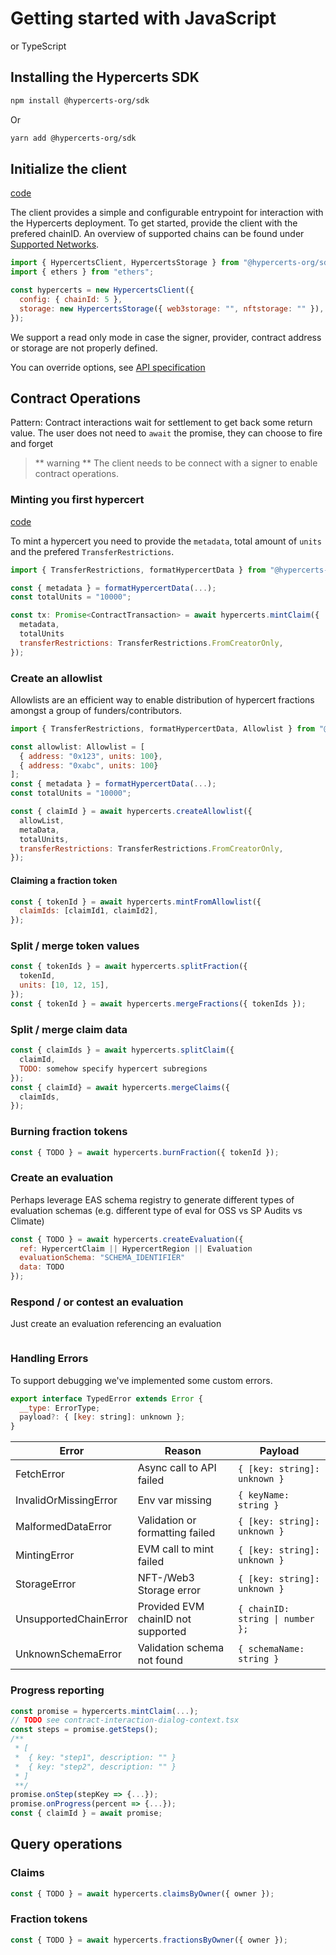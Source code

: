 # Getting started with JavaScript

or TypeScript

## Installing the Hypercerts SDK

```bash
npm install @hypercerts-org/sdk
```

Or

```bash
yarn add @hypercerts-org/sdk
```

## Initialize the client

[code](https://github.com/hypercerts-org/hypercerts/tree/main/sdk/src/client.ts)

The client provides a simple and configurable entrypoint for interaction with the Hypercerts deployment. To get started, provide the client with the prefered chainID. An overview of supported chains can be found under [Supported Networks](./supported-networks.md).

```js
import { HypercertsClient, HypercertsStorage } from "@hypercerts-org/sdk";
import { ethers } from "ethers";

const hypercerts = new HypercertsClient({
  config: { chainId: 5 },
  storage: new HypercertsStorage({ web3storage: "", nftstorage: "" }),
});
```

We support a read only mode in case the signer, provider, contract address or storage are not properly defined.

You can override options, see [API specification](./api/index.md)

## Contract Operations

Pattern:
Contract interactions wait for settlement to get back some return value.
The user does not need to `await` the promise, they can choose to fire and forget

> ** warning **
> The client needs to be connect with a signer to enable contract operations.

### Minting you first hypercert

[code]("https://github.com/hypercerts-org/hypercerts/tree/main/sdk/src/client.ts")

To mint a hypercert you need to provide the `metadata`, total amount of `units` and the prefered `TransferRestrictions`.

```js
import { TransferRestrictions, formatHypercertData } from "@hypercerts-org/sdk"

const { metadata } = formatHypercertData(...);
const totalUnits = "10000";

const tx: Promise<ContractTransaction> = await hypercerts.mintClaim({
  metadata,
  totalUnits
  transferRestrictions: TransferRestrictions.FromCreatorOnly,
});

```

### Create an allowlist

Allowlists are an efficient way to enable distribution of hypercert fractions amongst a group of funders/contributors.

```js
import { TransferRestrictions, formatHypercertData, Allowlist } from "@hypercerts-org/sdk"

const allowlist: Allowlist = [
  { address: "0x123", units: 100},
  { address: "0xabc", units: 100}
];
const { metadata } = formatHypercertData(...);
const totalUnits = "10000";

const { claimId } = await hypercerts.createAllowlist({
  allowList,
  metaData,
  totalUnits,
  transferRestrictions: TransferRestrictions.FromCreatorOnly,
});
```

#### Claiming a fraction token

```js
const { tokenId } = await hypercerts.mintFromAllowlist({
  claimIds: [claimId1, claimId2],
});
```

### Split / merge token values

```js
const { tokenIds } = await hypercerts.splitFraction({
  tokenId,
  units: [10, 12, 15],
});
const { tokenId } = await hypercerts.mergeFractions({ tokenIds });
```

### Split / merge claim data

```js
const { claimIds } = await hypercerts.splitClaim({
  claimId,
  TODO: somehow specify hypercert subregions
});
const { claimId} = await hypercerts.mergeClaims({
  claimIds,
});
```

### Burning fraction tokens

```js
const { TODO } = await hypercerts.burnFraction({ tokenId });
```

### Create an evaluation

Perhaps leverage EAS schema registry to generate different types of evaluation schemas
(e.g. different type of eval for OSS vs SP Audits vs Climate)

```js
const { TODO } = await hypercerts.createEvaluation({
  ref: HypercertClaim || HypercertRegion || Evaluation
  evaluationSchema: "SCHEMA_IDENTIFIER"
  data: TODO
});
```

### Respond / or contest an evaluation

Just create an evaluation referencing an evaluation

```js

```

### Handling Errors

To support debugging we've implemented some custom errors.

```js
export interface TypedError extends Error {
  __type: ErrorType;
  payload?: { [key: string]: unknown };
}
```

| Error                 | Reason                             | Payload                                         |
| --------------------- | ---------------------------------- | ----------------------------------------------- |
| FetchError            | Async call to API failed           | `{ [key: string]: unknown }`                    |
| InvalidOrMissingError | Env var missing                    | `{ keyName: string }`                           |
| MalformedDataError    | Validation or formatting failed    | `{ [key: string]: unknown }`                    |
| MintingError          | EVM call to mint failed            | `{ [key: string]: unknown }`                    |
| StorageError          | NFT-/Web3 Storage error            | `{ [key: string]: unknown }`                    |
| UnsupportedChainError | Provided EVM chainID not supported | <code>{ chainID: string &#124; number };</code> |
| UnknownSchemaError    | Validation schema not found        | `{ schemaName: string }`                        |

### Progress reporting

```js
const promise = hypercerts.mintClaim(...);
// TODO see contract-interaction-dialog-context.tsx
const steps = promise.getSteps();
/**
 * [
 *  { key: "step1", description: "" }
 *  { key: "step2", description: "" }
 * ]
 **/
promise.onStep(stepKey => {...});
promise.onProgress(percent => {...});
const { claimId } = await promise;
```

## Query operations

### Claims

```js
const { TODO } = await hypercerts.claimsByOwner({ owner });
```

### Fraction tokens

```js
const { TODO } = await hypercerts.fractionsByOwner({ owner });
```
